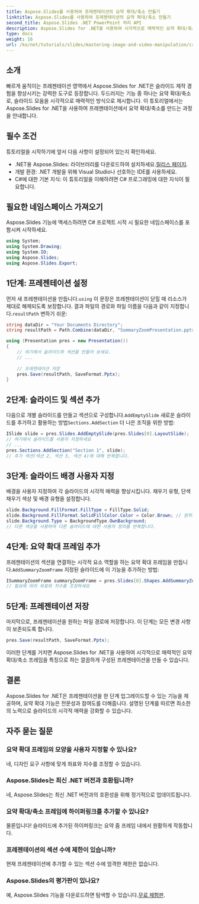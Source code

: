 ```yaml
---
title: Aspose.Slides를 사용하여 프레젠테이션의 요약 확대/축소 만들기
linktitle: Aspose.Slides를 사용하여 프레젠테이션의 요약 확대/축소 만들기
second_title: Aspose.Slides .NET PowerPoint 처리 API
description: Aspose.Slides for .NET을 사용하여 시각적으로 매력적인 요약 확대/축소를 만들어 프레젠테이션 기술을 향상시키는 방법을 알아보세요. 이 단계별 튜토리얼은 프레젠테이션 설정부터 슬라이드 사용자 지정 및 대화형 요소 추가까지 모든 것을 다룹니다.
type: docs
weight: 16
url: /ko/net/tutorials/slides/mastering-image-and-video-manipulation/create-summary-zoom/
---
```

## 소개

빠르게 움직이는 프레젠테이션 영역에서 Aspose.Slides for .NET은 슬라이드 제작 경험을 향상시키는 강력한 도구로 등장합니다. 두드러지는 기능 중 하나는 요약 확대/축소로, 슬라이드 모음을 시각적으로 매력적인 방식으로 제시합니다. 이 튜토리얼에서는 Aspose.Slides for .NET을 사용하여 프레젠테이션에서 요약 확대/축소를 만드는 과정을 안내합니다.

## 필수 조건

튜토리얼을 시작하기에 앞서 다음 사항이 설정되어 있는지 확인하세요.

-  .NET용 Aspose.Slides: 라이브러리를 다운로드하여 설치하세요.[릴리스 페이지](https://releases.aspose.com/slides/net/).
- 개발 환경: .NET 개발을 위해 Visual Studio나 선호하는 IDE를 사용하세요.
- C#에 대한 기본 지식: 이 튜토리얼을 이해하려면 C# 프로그래밍에 대한 지식이 필요합니다.

## 필요한 네임스페이스 가져오기

Aspose.Slides 기능에 액세스하려면 C# 프로젝트 시작 시 필요한 네임스페이스를 포함시켜 시작하세요.

```csharp
using System;
using System.Drawing;
using System.IO;
using Aspose.Slides;
using Aspose.Slides.Export;
```

## 1단계: 프레젠테이션 설정

먼저 새 프레젠테이션을 만듭니다.`using` 이 문장은 프레젠테이션이 닫힐 때 리소스가 제대로 해제되도록 보장합니다. 결과 파일의 경로와 파일 이름을 다음과 같이 지정합니다.`resultPath` 변하기 쉬운:

```csharp
string dataDir = "Your Documents Directory";
string resultPath = Path.Combine(dataDir, "SummaryZoomPresentation.pptx");

using (Presentation pres = new Presentation())
{
    // 여기에서 슬라이드와 섹션을 만들어 보세요.
    // ...
    
    // 프레젠테이션 저장
    pres.Save(resultPath, SaveFormat.Pptx);
}
```

## 2단계: 슬라이드 및 섹션 추가

 다음으로 개별 슬라이드를 만들고 섹션으로 구성합니다.`AddEmptySlide` 새로운 슬라이드를 추가하고 활용하는 방법`Sections.AddSection` 더 나은 조직을 위한 방법:

```csharp
ISlide slide = pres.Slides.AddEmptySlide(pres.Slides[0].LayoutSlide);
// 여기에서 슬라이드를 사용자 지정하세요
// ...
pres.Sections.AddSection("Section 1", slide);
// 추가 섹션(섹션 2, 섹션 3, 섹션 4)에 대해 반복합니다.
```

## 3단계: 슬라이드 배경 사용자 지정

배경을 사용자 지정하여 각 슬라이드의 시각적 매력을 향상시킵니다. 채우기 유형, 단색 채우기 색상 및 배경 유형을 설정합니다.

```csharp
slide.Background.FillFormat.FillType = FillType.Solid;
slide.Background.FillFormat.SolidFillColor.Color = Color.Brown; // 원하는 색상을 선택하세요
slide.Background.Type = BackgroundType.OwnBackground;
// 다른 색상을 사용하여 다른 슬라이드에 대한 사용자 정의를 반복합니다.
```

## 4단계: 요약 확대 프레임 추가

프레젠테이션의 섹션을 연결하는 시각적 요소 역할을 하는 요약 확대 프레임을 만듭니다.`AddSummaryZoomFrame` 지정된 슬라이드에 이 기능을 추가하는 방법:

```csharp
ISummaryZoomFrame summaryZoomFrame = pres.Slides[0].Shapes.AddSummaryZoomFrame(150, 50, 300, 200);
// 필요에 따라 좌표와 치수를 조정하세요
```

## 5단계: 프레젠테이션 저장

마지막으로, 프레젠테이션을 원하는 파일 경로에 저장합니다. 이 단계는 모든 변경 사항이 보존되도록 합니다.

```csharp
pres.Save(resultPath, SaveFormat.Pptx);
```

이러한 단계를 거치면 Aspose.Slides for .NET을 사용하여 시각적으로 매력적인 요약 확대/축소 프레임을 특징으로 하는 깔끔하게 구성된 프레젠테이션을 만들 수 있습니다.

## 결론

Aspose.Slides for .NET은 프레젠테이션을 한 단계 업그레이드할 수 있는 기능을 제공하며, 요약 확대 기능은 전문성과 참여도를 더해줍니다. 설명된 단계를 따르면 최소한의 노력으로 슬라이드의 시각적 매력을 강화할 수 있습니다.

## 자주 묻는 질문

### 요약 확대 프레임의 모양을 사용자 지정할 수 있나요?
네, 디자인 요구 사항에 맞게 좌표와 치수를 조정할 수 있습니다.

### Aspose.Slides는 최신 .NET 버전과 호환됩니까?
네, Aspose.Slides는 최신 .NET 버전과의 호환성을 위해 정기적으로 업데이트됩니다.

### 요약 확대/축소 프레임에 하이퍼링크를 추가할 수 있나요?
물론입니다! 슬라이드에 추가된 하이퍼링크는 요약 줌 프레임 내에서 원활하게 작동합니다.

### 프레젠테이션의 섹션 수에 제한이 있습니까?
현재 프레젠테이션에 추가할 수 있는 섹션 수에 엄격한 제한은 없습니다.

### Aspose.Slides의 평가판이 있나요?
 예, Aspose.Slides 기능을 다운로드하면 탐색할 수 있습니다.[무료 체험판](https://releases.aspose.com/).
